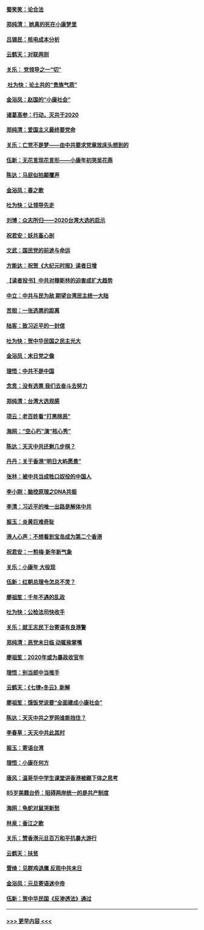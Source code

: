 #### [蜀笑笑：论合法](../pages/nsc993/n11808064.md?t=01210433) 
#### [郑纯清： 她真的死在小康梦里](../pages/nsc993/n11806623.md?t=01210433) 
#### [吕锡民：核电成本分析](../pages/nsc993/n11806284.md?t=01210433) 
#### [云鹤天：对联两则](../pages/nsc993/n11805957.md?t=01210433) 
#### [关乐： 党领导之一“切”](../pages/nsc993/n11804505.md?t=01210433) 
#### [ 吐为快：论土共的“贵族气质”](../pages/nsc993/n11804490.md?t=01210433) 
#### [金浴凤：赵国的“小康社会”](../pages/nsc993/n11804452.md?t=01210433) 
#### [诸葛高参：行动，灭共于2020](../pages/nsc993/n11804120.md?t=01210433) 
#### [郑纯清：爱国主义最终要党命](../pages/nsc993/n11802197.md?t=01210433) 
#### [关乐：亡党不是梦——由中共要求党章放床头想到的](../pages/nsc993/n11802156.md?t=01210433) 
#### [伍新：无花言现花言形——小康年初哭吴花燕](../pages/nsc993/n11800044.md?t=01210433) 
#### [陈达：马屁似拍颠覆声](../pages/nsc993/n11800010.md?t=01210433) 
#### [金浴凤：春之歌](../pages/nsc993/n11797687.md?t=01210433) 
#### [吐为快：让领导先走](../pages/nsc993/n11797512.md?t=01210433) 
#### [刘博：众志所归——2020台湾大选的启示](../pages/nsc993/n11796878.md?t=01210433) 
#### [祝君安：妖共畜心剖](../pages/nsc993/n11794273.md?t=01210433) 
#### [文武：国民党的前途与命运](../pages/nsc993/n11794198.md?t=01210433) 
#### [方能达：祝贺《大纪元时报》读者日增](../pages/nsc993/n11793807.md?t=01210433) 
#### [【读者投书】中共对穆斯林的迫害成扩大趋势](../pages/nsc993/n11791371.md?t=01210433) 
#### [中立：中共与民为敌 期望台湾民主统一大陆](../pages/nsc993/n11790392.md?t=01210433) 
#### [苦胆：一张选票的距离](../pages/nsc993/n11788914.md?t=01210433) 
#### [陆客：致习近平的一封信](../pages/nsc993/n11788867.md?t=01210433) 
#### [吐为快：贺中华民国之民主光大](../pages/nsc993/n11788618.md?t=01210433) 
#### [金浴凤：末日党之像](../pages/nsc993/n11787475.md?t=01210433) 
#### [理悟：中共不是中国](../pages/nsc993/n11787463.md?t=01210433) 
#### [念贲：没有选票  我们去奋斗去努力](../pages/nsc993/n11787398.md?t=01210433) 
#### [郑纯清：台湾大选观感](../pages/nsc993/n11786210.md?t=01210433) 
#### [项云：老百姓看“打黑除恶”](../pages/nsc993/n11785398.md?t=01210433) 
#### [海网：“空心朽”演“核心秀”](../pages/nsc993/n11783874.md?t=01210433) 
#### [陈达：天灭中共还剩几步棋？](../pages/nsc993/n11783719.md?t=01210433) 
#### [丹丹：关于香港“明日大屿愿景”](../pages/nsc993/n11783273.md?t=01210433) 
#### [张林：被中共当成牲口奴役的中国人](../pages/nsc993/n11782397.md?t=01210433) 
#### [李小刚：脑控原理之DNA共振](../pages/nsc993/n11780962.md?t=01210433) 
#### [李清：习近平的唯一出路是解体中共](../pages/nsc993/n11780866.md?t=01210433) 
#### [振玉：炎黄巨难奇耻](../pages/nsc993/n11779632.md?t=01210433) 
#### [港人心声：不想看到宝岛成为第二个香港](../pages/nsc993/n11778817.md?t=01210433) 
#### [祝君安：一剪梅‧新年新气象](../pages/nsc993/n11776340.md?t=01210433) 
#### [关乐：小康年 大役现](../pages/nsc993/n11774213.md?t=01210433) 
#### [伍新：红朝总理令怎总不灵？](../pages/nsc993/n11770813.md?t=01210433) 
#### [廖祖笙：千年不遇的乱政](../pages/nsc993/n11770373.md?t=01210433) 
#### [吐为快：公检法司快收手](../pages/nsc993/n11770359.md?t=01210433) 
#### [关乐：就王志民下台寄语有良港警](../pages/nsc993/n11769903.md?t=01210433) 
#### [郑纯清：恶党末日临 动辄挨掌嘴](../pages/nsc993/n11769356.md?t=01210433) 
#### [廖祖笙：2020年或为暴政收官年](../pages/nsc993/n11768216.md?t=01210433) 
#### [理悟：别当郎中当推手](../pages/nsc993/n11768243.md?t=01210433) 
#### [云鹤天：《七律▪冬云》新解](../pages/nsc993/n11768204.md?t=01210433) 
#### [廖祖笙：饿饭党说要“全面建成小康社会”](../pages/nsc993/n11767482.md?t=01210433) 
#### [陈达：天灭中共之罗网谁能挡住？](../pages/nsc993/n11767465.md?t=01210433) 
#### [李春草：天灭中共此其时](../pages/nsc993/n11767452.md?t=01210433) 
#### [振玉：寄语台湾](../pages/nsc993/n11767432.md?t=01210433) 
#### [理悟：小康在何方](../pages/nsc993/n11767394.md?t=01210433) 
#### [唐风：温哥华中学生课堂讲香港被踢下体之思考](../pages/nsc993/n11766848.md?t=01210433) 
#### [85岁美籍台侨：阻碍两岸统一的是共产制度](../pages/nsc993/n11765043.md?t=01210433) 
#### [海网：龟蛇对鼠哭新愁](../pages/nsc993/n11764895.md?t=01210433) 
#### [林泉：香江之歌](../pages/nsc993/n11764415.md?t=01210433) 
#### [关乐：赞香港元旦百万和平抗暴大游行](../pages/nsc993/n11764382.md?t=01210433) 
#### [云鹤天：扶贫](../pages/nsc993/n11764245.md?t=01210433) 
#### [雪绮：见群鸡退鹰  反观中共末日](../pages/nsc993/n11762112.md?t=01210433) 
#### [金浴凤：元旦寄语迷中帝](../pages/nsc993/n11761788.md?t=01210433) 
#### [伍新：贺中华民国《反渗透法》通过](../pages/nsc993/n11761994.md?t=01210433) 

----
#### [ >>> 更早内容 <<< ](../indexes/nsc993-earlier.md)
